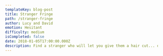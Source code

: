 ```yaml
---
templateKey: blog-post
title: Stranger Fringe
path: /stranger-fringe
author: Lucy and David
emotion: Hesitant
difficulty: medium
isCompleted: false
date: 2018-01-05T17:00:00.000Z
description: Find a stranger who will let you give them a hair cut... do it!
---
```


